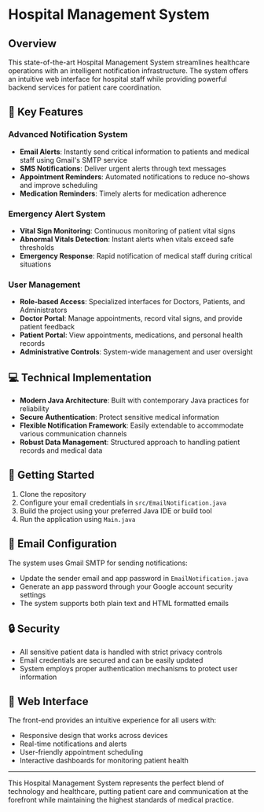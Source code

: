 # Hospital Management System

## Overview
This state-of-the-art Hospital Management System streamlines healthcare operations with an intelligent notification infrastructure. The system offers an intuitive web interface for hospital staff while providing powerful backend services for patient care coordination.

## 🌟 Key Features

### Advanced Notification System
- **Email Alerts**: Instantly send critical information to patients and medical staff using Gmail's SMTP service
- **SMS Notifications**: Deliver urgent alerts through text messages
- **Appointment Reminders**: Automated notifications to reduce no-shows and improve scheduling
- **Medication Reminders**: Timely alerts for medication adherence

### Emergency Alert System
- **Vital Sign Monitoring**: Continuous monitoring of patient vital signs
- **Abnormal Vitals Detection**: Instant alerts when vitals exceed safe thresholds
- **Emergency Response**: Rapid notification of medical staff during critical situations

### User Management
- **Role-based Access**: Specialized interfaces for Doctors, Patients, and Administrators
- **Doctor Portal**: Manage appointments, record vital signs, and provide patient feedback
- **Patient Portal**: View appointments, medications, and personal health records
- **Administrative Controls**: System-wide management and user oversight

## 💻 Technical Implementation

- **Modern Java Architecture**: Built with contemporary Java practices for reliability
- **Secure Authentication**: Protect sensitive medical information
- **Flexible Notification Framework**: Easily extendable to accommodate various communication channels
- **Robust Data Management**: Structured approach to handling patient records and medical data

## 🚀 Getting Started

1. Clone the repository
2. Configure your email credentials in `src/EmailNotification.java`
3. Build the project using your preferred Java IDE or build tool
4. Run the application using `Main.java`

## 📧 Email Configuration

The system uses Gmail SMTP for sending notifications:
- Update the sender email and app password in `EmailNotification.java`
- Generate an app password through your Google account security settings
- The system supports both plain text and HTML formatted emails

## 🔒 Security

- All sensitive patient data is handled with strict privacy controls
- Email credentials are secured and can be easily updated
- System employs proper authentication mechanisms to protect user information

## 📱 Web Interface

The front-end provides an intuitive experience for all users with:
- Responsive design that works across devices
- Real-time notifications and alerts
- User-friendly appointment scheduling
- Interactive dashboards for monitoring patient health

---

This Hospital Management System represents the perfect blend of technology and healthcare, putting patient care and communication at the forefront while maintaining the highest standards of medical practice.
